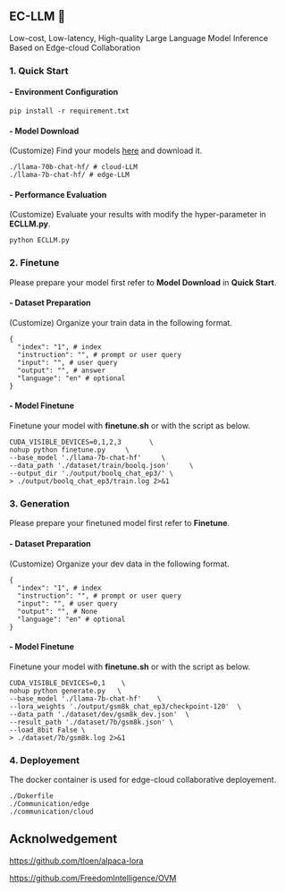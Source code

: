 ## EC-LLM 📖
Low-cost, Low-latency, High-quality Large Language Model Inference Based on Edge-cloud Collaboration

### **1. Quick Start**

#### - Environment Configuration 
```
pip install -r requirement.txt
```

#### - Model Download
(Customize) Find your models [here](https://huggingface.co/models) and download it.
```
./llama-70b-chat-hf/ # cloud-LLM
./llama-7b-chat-hf/ # edge-LLM
```

#### - Performance Evaluation
(Customize) Evaluate your results with modify the hyper-parameter in **ECLLM.py**.
```
python ECLLM.py
```

### 2. Finetune 
Please prepare your model first refer to **Model Download** in **Quick Start**.

#### - Dataset Preparation
(Customize) Organize your train data in the following format.
```
{
  "index": "1", # index
  "instruction": "", # prompt or user query
  "input": "", # user query
  "output": "", # answer
  "language": "en" # optional
}
```
#### - Model Finetune
Finetune your model with **finetune.sh** or with the script as below.
```
CUDA_VISIBLE_DEVICES=0,1,2,3       \
nohup python finetune.py     \
--base_model './llama-7b-chat-hf'     \
--data_path './dataset/train/boolq.json'     \
--output_dir './output/boolq_chat_ep3/' \
> ./output/boolq_chat_ep3/train.log 2>&1
```

### 3. Generation 
Please prepare your finetuned model first refer to **Finetune**.

#### - Dataset Preparation
(Customize) Organize your dev data in the following format.
```
{
  "index": "1", # index
  "instruction": "", # prompt or user query
  "input": "", # user query
  "output": "", # None
  "language": "en" # optional
}
```
#### - Model Finetune
Finetune your model with **finetune.sh** or with the script as below.
```
CUDA_VISIBLE_DEVICES=0,1    \
nohup python generate.py   \
--base_model './llama-7b-chat-hf'    \
--lora_weights './output/gsm8k_chat_ep3/checkpoint-120'  \
--data_path './dataset/dev/gsm8k_dev.json'  \
--result_path './dataset/7b/gsm8k.json' \
--load_8bit False \
> ./dataset/7b/gsm8k.log 2>&1
```

### 4. Deployement 
The docker container is used for edge-cloud collaborative deployement.
```
./Dokerfile
./Communication/edge
./communication/cloud
```
## Acknolwedgement
https://github.com/tloen/alpaca-lora

https://github.com/FreedomIntelligence/OVM
